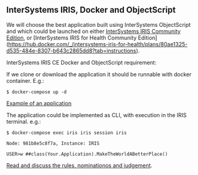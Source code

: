 ## InterSystems IRIS, Docker and ObjectScript
We will choose the best application built using InterSystems ObjectScript and which could be launched on either [InterSystems IRIS Community Edition](https://hub.docker.com/_/intersystems-iris-data-platform/plans/222f869e-567c-4928-b572-eb6a29706fbd?tab=instructions),
or [InterSystems IRIS for Health Community Edition] (https://hub.docker.com/_/intersystems-iris-for-health/plans/80ae1325-d535-484e-8307-b643c2865dd8?tab=instructions).

InterSystems IRIS CE Docker and ObjectScript requirement:

If we clone or download the application it should be runnable with docker container. E.g.:
```
$ docker-compose up -d
```
[Example of an application](https://github.com/intersystems-community/objectscript-docker-template)

The application could be implemented as CLI, with execution in the IRIS terminal. e.g.:

```
$ docker-compose exec iris iris session iris

Node: 981b8e5c8f7a, Instance: IRIS

USER>w ##class(Your.Application).MakeTheWorldABetterPlace()
```

[Read and discuss the rules, nominationos and judgement](https://community.intersystems.com/post/contest-intersystems-developers-iris-docker-and-objectscript).
